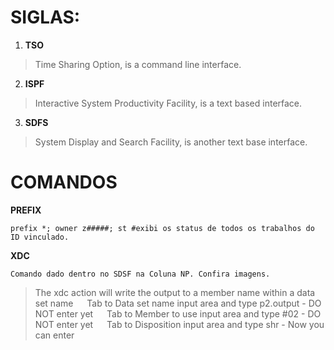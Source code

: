 # SIGLAS:

1. **TSO**
> Time Sharing Option, is a command line interface.

2. **ISPF**
> Interactive System Productivity Facility, is a text based interface.

3. **SDFS**
> System Display and Search Facility, is another text base interface.

# COMANDOS

**PREFIX**

    prefix *; owner z#####; st #exibi os status de todos os trabalhos do ID vinculado.


**XDC**

    Comando dado dentro no SDSF na Coluna NP. Confira imagens.
    
[](https://github.com/ThreeDP/MTM/blob/master/MTM_img/xdc_01.png)

> The xdc action will write the output to a member name within a data set name
  Tab to Data set name input area and type p2.output - DO NOT enter yet
  Tab to Member to use input area and type #02 - DO NOT enter yet
  Tab to Disposition input area and type shr - Now you can enter
  
[](https://github.com/ThreeDP/MTM/blob/master/MTM_img/xdc_02.png)

